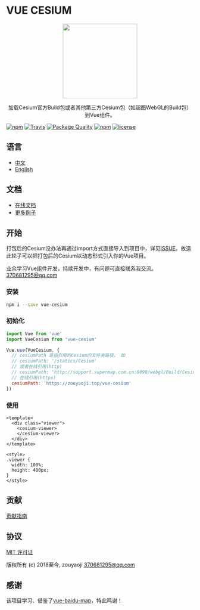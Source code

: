 # VUE CESIUM

<p align="center">
  <img src="https://zouyaoji.top/vue-cesium/favicon.png" width="200px">
</p>
<p align="center">加载Cesium官方Build包或者其他第三方Cesium包（如超图WebGL的Build包）到Vue组件。</p>

[![npm](https://img.shields.io/npm/v/vue-cesium.svg)]()
[![Travis](https://img.shields.io/travis/zouyaoji/vue-cesium.svg)]()
[![Package Quality](http://npm.packagequality.com/shield/vue-cesium.svg)](http://packagequality.com/#?package=vue-cesium)
[![npm](https://img.shields.io/npm/dm/vue-cesium.svg)]()
[![license](https://img.shields.io/github/license/zouyaoji/vue-cesium.svg)]()

## 语言

- [中文](https://github.com/zouyaoji/vue-cesium/blob/master/README.zh.md)
- [English](https://github.com/zouyaoji/vue-cesium/blob/master/README.md)

## 文档

- [在线文档](https://zouyaoji.top/vue-cesium)
- [更多例子](https://github.com/zouyaoji/vue-cesium-demo)

## 开始

打包后的Cesium没办法再通过import方式直接导入到项目中，详见[ISSUE](https://github.com/AnalyticalGraphicsInc/cesium/issues/5278)。故造此轮子可以把打包后的Cesium以动态形式引入你的Vue项目。

业余学习Vue组件开发，持续开发中，有问题可直接联系我交流。<370681295@qq.com>

### 安装

```bash
npm i --save vue-cesium
```

### 初始化

```javascript
import Vue from 'vue'
import VueCesium from 'vue-cesium'

Vue.use(VueCesium, {
  // cesiumPath 是指引用的Cesium的文件夹路径， 如
  // cesiumPath: '/statics/Cesium'
  // 或者在线引用(http)
  // cesiumPath: 'http://support.supermap.com.cn:8090/webgl/Build/Cesium'
  // 在线引用(https)
  cesiumPath: 'https://zouyaoji.top/vue-cesium'
})
```

### 使用

```vue
<template>
  <div class="viewer">
    <cesium-viewer>
    </cesium-viewer>
  </div>
</template>

<style>
.viewer {
  width: 100%;
  height: 400px;
}
</style>
```

## 贡献

[贡献指南](https://github.com/zouyaoji/vue-cesium/blob/master/CONTRIBUTING.md)

## 协议

[MIT 许可证](https://opensource.org/licenses/MIT)

版权所有 (c) 2018至今, zouyaoji <370681295@qq.com>

## 感谢

该项目学习、借鉴了[vue-baidu-map](https://github.com/Dafrok/vue-baidu-map)，特此鸣谢！
